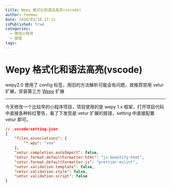 ```yaml
---
title: Wepy 格式化和语法高亮(vscode)
author: teemwu
date: 2020/03/16 17:11
isPublished: true
categories:
  - 微信小程序
  - 报错
tags:
---
```


# Wepy 格式化和语法高亮(vscode)


wepy2.0 使用了 config 标签，用旧的方法解析可能会有问题，故推荐禁用 vetur 扩展，安装第三方 [Wepy](https://marketplace.visualstudio.com/items?itemName=mengj.wepy) 扩展

***

今天修改一个比较早的小程序项目，项目使用的是 wepy 1.x 框架，打开项目代码中直接各种标红警告，看了下发现是 vetur 扩展的报错，setting 中直接配置 vetur 即可。
```json
// .vscode/setting.json
{
    "files.associations": {
        "*.wpy": "vue"
    },
    "vetur.completion.autoImport": false,
    "vetur.format.defaultFormatter.html": "js-beautify-html",
    "vetur.format.defaultFormatter.js": "prettier-eslint",
    "vetur.validation.template": false,
    "vetur.validation.style": false,
    "vetur.validation.script": false
}
```
